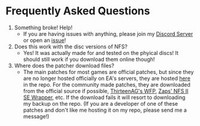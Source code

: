 # Frequently Asked Questions
1. Something broke! Help!
    - If you are having issues with anything, please join my [Discord Server](https://discord.gg/EgBPkAC) or open an [issue](https://github.com/KilLo445/NFSPatcher/issues)!
2. Does this work with the disc versions of NFS?
    - Yes! It was actually made for and tested on the phyical discs! It should still work if you download them online though!
3. Where does the patcher download files?
    - The main patches for most games are official patches, but since they are no longer hosted officially on EA's servers, they are hosted [here](https://github.com/KilLo445/NFSPatcher/tree/main/Remote/PatchFiles) in the repo. For the community made patches, they are downloaded from the official source if possible, [ThirteenAG's WFP](https://github.com/ThirteenAG/WidescreenFixesPack), [Zaps' NFS II SE Wrapper](https://github.com/zaps166/NFSIISE/), etc. If the download fails it will resort to downloading my backup on the repo. (If you are a developer of one of these patches and don't like me hosting it on my repo, please send me a message!)
